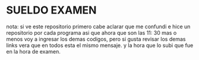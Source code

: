 # SUELDO EXAMEN
nota: si ve este repositorio primero cabe aclarar que me confundi e hice un repositorio por cada programa asi que ahora que son las 11: 30 mas o menos voy a ingresar los demas codigos, pero si gusta revisar los demas links vera que en todos esta el mismo mensaje. y la hora que lo subi que fue en la hora de examen.
